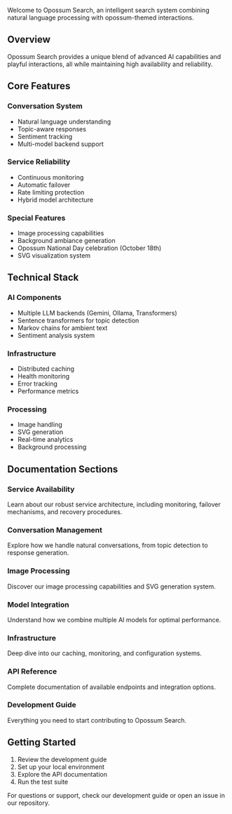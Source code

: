 
Welcome to Opossum Search, an intelligent search system combining natural language processing with opossum-themed interactions.

## Overview

Opossum Search provides a unique blend of advanced AI capabilities and playful interactions, all while maintaining high availability and reliability.

## Core Features

### Conversation System
- Natural language understanding
- Topic-aware responses
- Sentiment tracking
- Multi-model backend support

### Service Reliability
- Continuous monitoring
- Automatic failover
- Rate limiting protection
- Hybrid model architecture

### Special Features
- Image processing capabilities
- Background ambiance generation
- Opossum National Day celebration (October 18th)
- SVG visualization system

## Technical Stack

### AI Components
- Multiple LLM backends (Gemini, Ollama, Transformers)
- Sentence transformers for topic detection
- Markov chains for ambient text
- Sentiment analysis system

### Infrastructure
- Distributed caching
- Health monitoring
- Error tracking
- Performance metrics

### Processing
- Image handling
- SVG generation
- Real-time analytics
- Background processing

## Documentation Sections

### Service Availability
Learn about our robust service architecture, including monitoring, failover mechanisms, and recovery procedures.

### Conversation Management
Explore how we handle natural conversations, from topic detection to response generation.

### Image Processing
Discover our image processing capabilities and SVG generation system.

### Model Integration
Understand how we combine multiple AI models for optimal performance.

### Infrastructure
Deep dive into our caching, monitoring, and configuration systems.

### API Reference
Complete documentation of available endpoints and integration options.

### Development Guide
Everything you need to start contributing to Opossum Search.

## Getting Started

1. Review the development guide
2. Set up your local environment
3. Explore the API documentation
4. Run the test suite

For questions or support, check our development guide or open an issue in our repository.